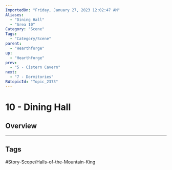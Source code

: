 ```yaml
---
ImportedOn: "Friday, January 27, 2023 12:02:47 AM"
Aliases:
  - "Dining Hall"
  - "Area 10"
Category: "Scene"
Tags:
  - "Category/Scene"
parent:
  - "Hearthforge"
up:
  - "Hearthforge"
prev:
  - "5 - Cistern Cavern"
next:
  - "7 - Dormitories"
RWtopicId: "Topic_2373"
---
```

# 10 - Dining Hall
## Overview

---
## Tags
#Story-Scope/Halls-of-the-Mountain-King

